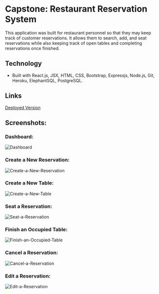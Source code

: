 # Capstone: Restaurant Reservation System
This application was built for restaurant personnel so that they may keep track of customer reservations. It allows them to search, add, and seat reservations while also keeping track of open tables and completing reservations once finished.

## Technology

- Built with React.js, JSX, HTML, CSS, Bootstrap, Expressjs, Node.js, Git, Heroku, ElephantSQL, PostgreSQL.


## Links

[Deployed Version](https)


## Screenshots: 
### Dashboard:

![Dashboard]()

### Create a New Reservation:

![Create-a-New-Reservation]()

### Create a New Table:

![Create-a-New-Table]()

### Seat a Reservation:

![Seat-a-Reservation]()

### Finish an Occupied Table:

![Finish-an-Occupied-Table]()

### Cancel a Reservation:

![Cancel-a-Reservation]()

### Edit a Reservation:

![Edit-a-Reservation]()
